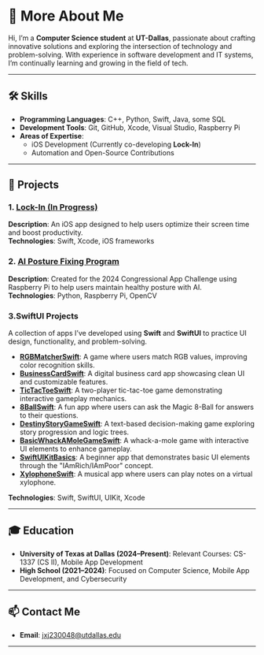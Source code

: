 # 👋 More About Me

Hi, I’m a **Computer Science student** at **UT-Dallas**, passionate about crafting innovative solutions and exploring the intersection of technology and problem-solving. With experience in software development and IT systems, I’m continually learning and growing in the field of tech.

---

## 🛠️ Skills
- **Programming Languages**: C++, Python, Swift, Java, some SQL
- **Development Tools**: Git, GitHub, Xcode, Visual Studio, Raspberry Pi
- **Areas of Expertise**:
  - iOS Development (Currently co-developing **Lock-In**)
  - Automation and Open-Source Contributions

---

## 🚀 Projects
### **1. [Lock-In (In Progress)](https://github.com/joelmanjet/Lock-In)**
**Description**: An iOS app designed to help users optimize their screen time and boost productivity.  
**Technologies**: Swift, Xcode, iOS frameworks

### **2. [AI Posture Fixing Program](https://github.com/joelmanjet/posture)**  
**Description**: Created for the 2024 Congressional App Challenge using Raspberry Pi to help users maintain healthy posture with AI.  
**Technologies**: Python, Raspberry Pi, OpenCV

### **3.SwiftUI Projects**  
A collection of apps I’ve developed using **Swift** and **SwiftUI** to practice UI design, functionality, and problem-solving.  
- **[RGBMatcherSwift](https://github.com/joelmanjet/RGBMatcherSwift)**: A game where users match RGB values, improving color recognition skills.
- **[BusinessCardSwift](https://github.com/joelmanjet/BuisnessCardSwift)**: A digital business card app showcasing clean UI and customizable features.
- **[TicTacToeSwift](https://github.com/joelmanjet/TicTacToeSwift)**: A two-player tic-tac-toe game demonstrating interactive gameplay mechanics.
- **[8BallSwift](https://github.com/joelmanjet/8BallSwift)**: A fun app where users can ask the Magic 8-Ball for answers to their questions.
- **[DestinyStoryGameSwift](https://github.com/joelmanjet/DestinyStoryGameSwift)**: A text-based decision-making game exploring story progression and logic trees.
- **[BasicWhackAMoleGameSwift](https://github.com/joelmanjet/BasicWhackAMoleGameSwift)**: A whack-a-mole game with interactive UI elements to enhance gameplay.
- **[SwiftUIKitBasics](https://github.com/joelmanjet/SwiftUiKitBasics)**: A beginner app that demonstrates basic UI elements through the "IAmRich/IAmPoor" concept.
- **[XylophoneSwift](https://github.com/joelmanjet/XylophoneSwift)**: A musical app where users can play notes on a virtual xylophone.

**Technologies**: Swift, SwiftUI, UIKit, Xcode  

---

## 🎓 Education
- **University of Texas at Dallas (2024–Present)**: Relevant Courses: CS-1337 (CS II), Mobile App Development
- **High School (2021–2024)**: Focused on Computer Science, Mobile App Development, and Cybersecurity

---

## 📫 Contact Me
- **Email**: [jxj230048@utdallas.edu](mailto:jxj230048@utdallas.edu)
  
---
